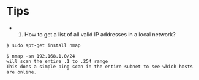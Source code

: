 # Tips 

* 1. How to get a list of all valid IP addresses in a local network?
```
$ sudo apt-get install nmap

$ nmap -sn 192.168.1.0/24
will scan the entire .1 to .254 range 
This does a simple ping scan in the entire subnet to see which hosts are online.
```
